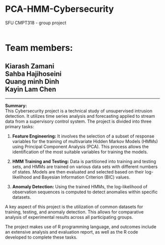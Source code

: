 # PCA-HMM-Cybersecurity
SFU CMPT318 - group project <br />  <br />

# Team members:<br /> 
<h2>
Kiarash Zamani <br />
Sahba Hajihoseini <br />
Quang minh Dinh <br />
Kayin Lam Chen <br />
</h2>

---------------------------------
**Summary:**<br />
This Cybersecurity project is a technical study of unsupervised intrusion detection. It utilizes time series analysis and forecasting applied to stream data from a supervisory control system. The project is divided into three primary tasks:<br />

1. **Feature Engineering:** It involves the selection of a subset of response variables for the training of multivariate Hidden Markov Models (HMMs) using Principal Component Analysis (PCA). This process allows the identification of the most suitable variables for training the models.<br />

2. **HMM Training and Testing:** Data is partitioned into training and testing sets, and HMMs are trained on various data sets with different numbers of states. Models are then evaluated and selected based on their log-likelihood and Bayesian Information Criterion (BIC) values.<br />

3. **Anomaly Detection:** Using the trained HMMs, the log-likelihood of observation sequences is computed to detect anomalies within specific datasets.<br />

A key aspect of this project is the utilization of common datasets for training, testing, and anomaly detection. This allows for comparative analysis of experimental results across all participating groups.<br />

The project makes use of R programming language, and outcomes include an extensive analysis and evaluation report, as well as the R code developed to complete these tasks.<br />
